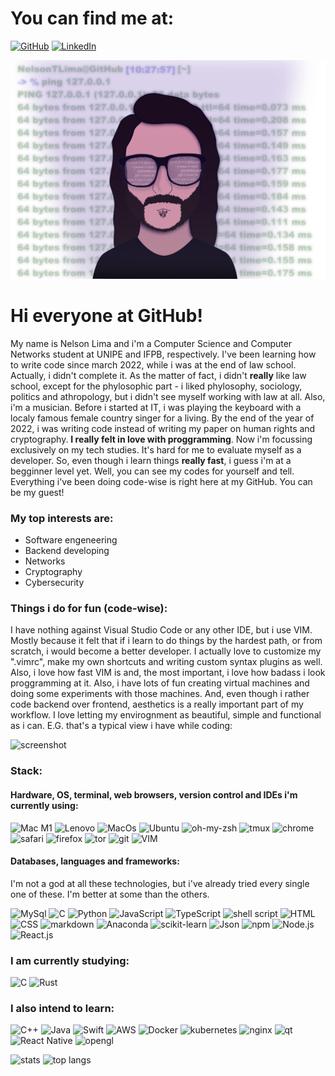 # You can find me at:

[![GitHub](https://img.shields.io/badge/GitHub-100000?style=for-the-badge&logo=github&logoColor=white)](https://github.com/NelsonTLima)
[![LinkedIn](https://img.shields.io/badge/LinkedIn-0077B5?style=for-the-badge&logo=linkedin&logoColor=white)](https://www.linkedin.com/in/nelsontlima/)

![miself coding draw](/assets/art.png)


# Hi everyone at GitHub!

My name is Nelson Lima and i\'m a Computer Science and Computer Networks student at UNIPE and IFPB, respectively. I\'ve been learning how to write code since march 2022, while i was at the end of law school. Actually, i didn\'t complete it. As the matter of fact, i didn\'t **really** like law school, except for the phylosophic part - i liked phylosophy, sociology, politics and athropology, but i didn\'t see myself working with law at all. Also, i\'m a musician. Before i started at IT, i was playing the keyboard with a localy famous female country singer for a living. By the end of the year of 2022, i was writing code instead of writing my paper on human rights and cryptography. **I really felt in love with proggramming**. Now i\'m focussing exclusively on my tech studies. It\'s hard for me to evaluate myself as a developer. So, even though i learn things **really fast**, i guess i'm at a begginner level yet. Well, you can see my codes for yourself and tell. Everything i\'ve been doing code-wise is right here at my GitHub. You can be my guest!

### My top interests are:

- Software engeneering
- Backend developing
- Networks
- Cryptography
- Cybersecurity

### Things i do for fun (code-wise):

I have nothing against Visual Studio Code or any other IDE, but i use VIM. Mostly because it felt that if i learn to do things by the hardest path, or from scratch, i would become a better developer. I actually love to customize my ".vimrc", make my own shortcuts and writing custom syntax plugins as well. Also, i love how fast VIM is and, the most important, i love how badass i look proggramming at it. Also, i have lots of fun creating virtual machines and doing some experiments with those machines. And, even though i rather code backend over frontend, aesthetics is a really important part of my workflow. I love letting my envirognment as beautiful, simple and functional as i can. E.G. that\'s a typical view i have while coding:

![screenshot](/assets/screen.png)

### Stack:

#### Hardware, OS, terminal, web browsers, version control and IDEs i\'m currently using:

![Mac M1](https://img.shields.io/badge/Apple-Apple_Silicon-FFFFFF?style=for-the-badge&logo=apple&logoColor=white)
![Lenovo](https://img.shields.io/badge/lenovo-laptop-E2231A?style=for-the-badge&logo=acer&logoColor=white)
![MacOs](https://img.shields.io/badge/mac%20os-000000?style=for-the-badge&logo=apple&logoColor=hite)
![Ubuntu](https://img.shields.io/badge/Ubuntu-E95420?style=for-the-badge&logo=ubuntu&logoColor=white)
![oh-my-zsh](https://img.shields.io/badge/oh_my_zsh-1A2C34?style=for-the-badge&logo=ohmyzsh&logoColor=white)
![tmux](https://img.shields.io/badge/tmux-1BB91F?style=for-the-badge&logo=tmux&logoColor=white)
![chrome](https://img.shields.io/badge/Google_chrome-4285F4?style=for-the-badge&logo=Google-chrome&logoColor=white)
![safari](https://img.shields.io/badge/Safari-FF1B2D?style=for-the-badge&logo=Safari&logoColor=white)
![firefox](https://img.shields.io/badge/Firefox_Browser-FF7139?style=for-the-badge&logo=Firefox-Browser&logoColor=white)
![tor](https://img.shields.io/badge/Tor_Browser-7D4698?style=for-the-badge&logo=Tor-Browser&logoColor=white)
![git](https://img.shields.io/badge/Git-F05032?style=for-the-badge&logo=git&logoColor=white)
![VIM](https://img.shields.io/badge/VIM-%2311AB00.svg?&style=for-the-badge&logo=vim&logoColor=white)

#### Databases, languages and frameworks:
I\'m not a god at all these technologies, but i\'ve already tried every single one of these. I\'m better at some than the others.

![MySql](https://img.shields.io/badge/MySQL-005C84?style=for-the-badge&logo=mysql&logoColor=white)
![C](https://img.shields.io/badge/C-00599C?style=for-the-badge&logo=c&logoColor=white)
![Python](https://img.shields.io/badge/Python-3776AB?style=for-the-badge&logo=python&logoColor=white)
![JavaScript](https://img.shields.io/badge/JavaScript-323330?style=for-the-badge&logo=javascript&logoColor=F7DF1E)
![TypeScript](https://img.shields.io/badge/TypeScript-007ACC?style=for-the-badge&logo=typescript&logoColor=white)
![shell script](https://img.shields.io/badge/Shell_Script-121011?style=for-the-badge&logo=gnu-bash&logoColor=white)
![HTML](https://img.shields.io/badge/HTML5-E34F26?style=for-the-badge&logo=html5&logoColor=white)
![CSS](https://img.shields.io/badge/CSS3-1572B6?style=for-the-badge&logo=css3&logoColor=white)
![markdown](https://img.shields.io/badge/Markdown-000000?style=for-the-badge&logo=markdown&logoColor=white)
![Anaconda](https://img.shields.io/badge/conda-342B029.svg?&style=for-the-badge&logo=anaconda&logoColor=white)
![scikit-learn](https://img.shields.io/badge/scikit_learn-F7931E?style=for-the-badge&logo=scikit-learn&logoColor=white)
![Json](https://img.shields.io/badge/json-5E5C5C?style=for-the-badge&logo=json&logoColor=white)
![npm](https://img.shields.io/badge/npm-CB3837?style=for-the-badge&logo=npm&logoColor=white)
![Node.js](https://img.shields.io/badge/Node.js-339933?style=for-the-badge&logo=nodedotjs&logoColor=white)
![React.js](https://img.shields.io/badge/React-20232A?style=for-the-badge&logo=react&logoColor=61DAFB)

### I am currently studying:

![C](https://img.shields.io/badge/C-00599C?style=for-the-badge&logo=c&logoColor=white)
![Rust](https://img.shields.io/badge/Rust-black?style=for-the-badge&logo=rust&logoColor=#E57324)

### I also intend to learn:

![C++](https://img.shields.io/badge/C%2B%2B-00599C?style=for-the-badge&logo=c%2B%2B&logoColor=white)
![Java](https://img.shields.io/badge/Java-ED8B00?style=for-the-badge&logo=java&logoColor=white)
![Swift](https://img.shields.io/badge/Swift-FA7343?style=for-the-badge&logo=swift&logoColor=white)
![AWS](https://img.shields.io/badge/Amazon_AWS-232F3E?style=for-the-badge&logo=amazon-aws&logoColor=white)
![Docker](https://img.shields.io/badge/Docker-2CA5E0?style=for-the-badge&logo=docker&logoColor=white)
![kubernetes](https://img.shields.io/badge/kubernetes-326ce5.svg?&style=for-the-badge&logo=kubernetes&logoColor=white)
![nginx](https://img.shields.io/badge/Nginx-009639?style=for-the-badge&logo=nginx&logoColor=white)
![qt](https://img.shields.io/badge/Qt-41CD52?style=for-the-badge&logo=qt&logoColor=white)
![React Native](https://img.shields.io/badge/React_Native-20232A?style=for-the-badge&logo=react&logoColor=61DAFB)
![opengl](https://img.shields.io/badge/OpenGL-FFFFFF?style=for-the-badge&logo=opengl)

![stats](https://github-readme-stats.vercel.app/api/?username=NelsonTLima&show_icons=true&theme=radical)
![top langs](https://github-readme-stats.vercel.app/api/top-langs/?username=NelsonTLima&langs_count=10&layout=compact&show_icons=true&theme=radical)
